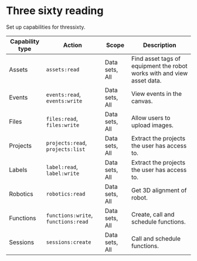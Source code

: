 # Three sixty reading

Set up capabilities for thressixty.

| Capability type | Action                              | Scope          | Description                                                            |
|-----------------|-------------------------------------|----------------|------------------------------------------------------------------------|
| Assets          | `assets:read`                       | Data sets, All | Find asset tags of equipment the robot works with and view asset data. |
| Events          | `events:read`, `events:write`       | Data sets, All | View events in the canvas.                                             |
| Files           | `files:read`, `files:write`         | Data sets, All | Allow users to upload images.                                          |
| Projects        | `projects:read`, `projects:list`    | Data sets, All | Extract the projects the user has access to.                           |
| Labels          | `label:read`, `label:write`         | Data sets, All | Extract the projects the user has access to.                           |
| Robotics        | `robotics:read`                     | Data sets, All | Get 3D alignment of robot.                                             |
| Functions       | `functions:write`, `functions:read` | Data sets, All | Create, call and schedule functions.                                   |
| Sessions        | `sessions:create`                   | Data sets, All | Call and schedule functions.                                           |
